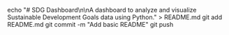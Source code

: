 echo "# SDG Dashboard\n\nA dashboard to analyze and visualize Sustainable Development Goals data using Python." > README.md
git add README.md
git commit -m "Add basic README"
git push
